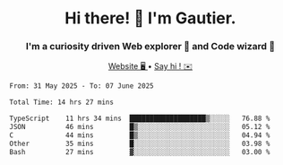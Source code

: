 <h1 align="center">Hi there! 👋 I'm Gautier.</h1>
<h3 align="center">I'm a curiosity driven Web explorer 🚀 and Code wizard 🧙</h3>

<p align="center">
  <a href="https://xisabla.github.io/">Website 🖥️ </a> •
  <a href="mailto:xisabla.dev@gmail.com">Say hi ! ✉️</a>
</p>

<!--START_SECTION:waka-->

```txt
From: 31 May 2025 - To: 07 June 2025

Total Time: 14 hrs 27 mins

TypeScript    11 hrs 34 mins  ███████████████████▒░░░░░   76.88 %
JSON          46 mins         █▒░░░░░░░░░░░░░░░░░░░░░░░   05.12 %
C             44 mins         █▒░░░░░░░░░░░░░░░░░░░░░░░   04.94 %
Other         35 mins         █░░░░░░░░░░░░░░░░░░░░░░░░   03.98 %
Bash          27 mins         ▓░░░░░░░░░░░░░░░░░░░░░░░░   03.00 %
```

<!--END_SECTION:waka-->
